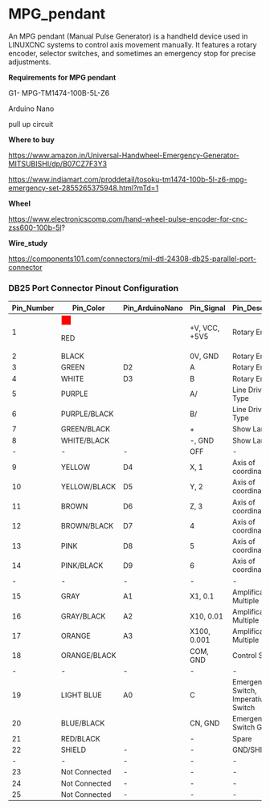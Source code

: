# MPG_pendant
An MPG pendant (Manual Pulse Generator) is a handheld device used in LINUXCNC systems to control axis movement manually. It features a rotary encoder, selector switches, and sometimes an emergency stop for precise adjustments.





**Requirements for MPG pendant**

G1- MPG-TM1474-100B-5L-Z6

Arduino Nano

pull up circuit




**Where to buy**

https://www.amazon.in/Universal-Handwheel-Emergency-Generator-MITSUBISHI/dp/B07CZ7F3Y3

https://www.indiamart.com/proddetail/tosoku-tm1474-100b-5l-z6-mpg-emergency-set-2855265375948.html?mTd=1


**Wheel**

https://www.electronicscomp.com/hand-wheel-pulse-encoder-for-cnc-zss600-100b-5l?





**Wire_study**

https://components101.com/connectors/mil-dtl-24308-db25-parallel-port-connector









### DB25 Port Connector Pinout Configuration


| Pin_Number | Pin_Color | Pin_ArduinoNano  | Pin_Signal  | Pin_Description |
| --- |  --- | --- |  --- | --- |
| 1 | <img src="colurs/red.png" width="20" height="20" alt="Red Image"><p>RED</p> |   | +V, VCC, +5V5  | Rotary Encoder |
| 2 | BLACK  |   | 0V, GND  | Rotary Encoder |
| 3 | GREEN  |D2| A  | Rotary Encoder |
| 4 | WHITE  |D3| B  | Rotary Encoder |
| 5 | PURPLE  |   | A/  | Line Driver Type |
| 6 | PURPLE/BLACK  |   | B/  | Line Driver Type |
| 7 | GREEN/BLACK  |   | +  | Show Lamp |
| 8 | WHITE/BLACK  |   | -, GND  | Show Lamp |
|-|-|-| OFF  | - |
| 9 | YELLOW  | D4| X, 1  | Axis of coordinates |
| 10 | YELLOW/BLACK  |D5| Y, 2  | Axis of coordinates |
| 11 | BROWN  |D6| Z, 3  | Axis of coordinates |
| 12 | BROWN/BLACK  |D7| 4  | Axis of coordinates |
| 13 | PINK  |D8| 5  | Axis of coordinates |
| 14 | PINK/BLACK |D9| 6  | Axis of coordinates |
|-|-|-| -  |-|
| 15 | GRAY  |A1| X1, 0.1  | Amplificatory Multiple |
| 16 | GRAY/BLACK  |A2| X10, 0.01  | Amplificatory Multiple |
| 17 | ORANGE  |A3| X100, 0.001  | Amplificatory Multiple |
| 18 | ORANGE/BLACK |   | COM, GND  | Control Switch |
|-|-|-| -  |-|
| 19 | LIGHT BLUE   |A0| C  | Emergency Switch, Imperative Switch |
| 20 | BLUE/BLACK   |   | CN, GND  | Emergency Switch GND |
| 21 | RED/BLACK   |   | -  | Spare |
| 22 | SHIELD   |-| -| GND/SHIELD |
|-|-|-| -  |-|
| 23 | Not Connected   |-| -| - |
| 24 | Not Connected   |-| -| - |
| 25 | Not Connected   |-| -| - |

	


